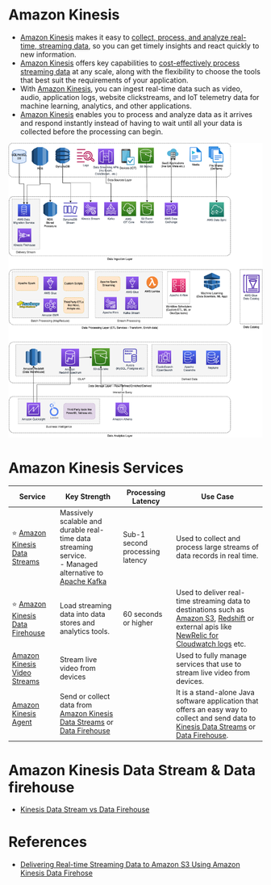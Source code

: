 # Amazon Kinesis
- [Amazon Kinesis](https://aws.amazon.com/kinesis/) makes it easy to [collect, process, and analyze real-time, streaming data](../../../6_BigDataServices/ETLServices/StreamProcessing/Readme.md), so you can get timely insights and react quickly to new information.
- [Amazon Kinesis]() offers key capabilities to [cost-effectively process streaming data](../../../6_BigDataServices/ETLServices/StreamProcessing/Readme.md) at any scale, along with the flexibility to choose the tools that best suit the requirements of your application. 
- With [Amazon Kinesis](), you can ingest real-time data such as video, audio, application logs, website clickstreams, and IoT telemetry data for machine learning, analytics, and other applications. 
- [Amazon Kinesis]() enables you to process and analyze data as it arrives and respond instantly instead of having to wait until all your data is collected before the processing can begin.

![](../../../6_BigDataServices/Data-Architecture-ETL-Ingestion-Processing-Analytics.png)

# Amazon Kinesis Services

| Service                                                                                                                              | Key Strength                                                                                                                                                                                           | Processing Latency              | Use Case                                                                                                                                                                                                                                                                                                                                                          |
|--------------------------------------------------------------------------------------------------------------------------------------|--------------------------------------------------------------------------------------------------------------------------------------------------------------------------------------------------------|---------------------------------|-------------------------------------------------------------------------------------------------------------------------------------------------------------------------------------------------------------------------------------------------------------------------------------------------------------------------------------------------------------------|
| :star: [Amazon Kinesis Data Streams](AmazonKinesisDataStreams.md)                                                                    | Massively scalable and durable real-time data streaming service.<br/>- Managed alternative to [Apache Kafka](../../../4_MessageBrokersEDA/Kafka/Readme.md)                          | Sub-1 second processing latency | Used to collect and process large streams of data records in real time.                                                                                                                                                                                                                                                                                           |
| :star: [Amazon Kinesis Data Firehouse](../../10_BigDataServices/DataConnectors/AmazonKinesisDataFirehouse/Readme.md) | Load streaming data into data stores and analytics tools.                                                                                                                                              | 60 seconds or higher            | Used to deliver real-time streaming data to destinations such as [Amazon S3](../../7_StorageServices/3_ObjectStorageS3/Readme.md), [Redshift](../../10_BigDataServices/StorageDBs/DataWarehouse/AmazonRedshift.md) or external apis like [NewRelic for Cloudwatch logs](https://docs.aws.amazon.com/AmazonCloudWatch/latest/logs/SubscriptionFilters.html) etc. |
| [Amazon Kinesis Video Streams](https://aws.amazon.com/kinesis/video-streams)                                                         | Stream live video from devices                                                                                                                                                                         |                                 | Used to fully manage services that use to stream live video from devices.                                                                                                                                                                                                                                                                                         |
| [Amazon Kinesis Agent](https://docs.aws.amazon.com/streams/latest/dev/writing-with-agents.html)                                      | Send or collect data from [Amazon Kinesis Data Streams](AmazonKinesisDataStreams.md) or [Data Firehouse](../../10_BigDataServices/DataConnectors/AmazonKinesisDataFirehouse/Readme.md) |                                 | It is a stand-alone Java software application that offers an easy way to collect and send data to [Kinesis Data Streams](AmazonKinesisDataStreams.md) or [Data Firehouse](../../10_BigDataServices/DataConnectors/AmazonKinesisDataFirehouse/Readme.md).                                                                                          |

# Amazon Kinesis Data Stream & Data firehouse
- [Kinesis Data Stream vs Data Firehouse](KinesisDataStreamingVsFirehouse.md)

# References
- [Delivering Real-time Streaming Data to Amazon S3 Using Amazon Kinesis Data Firehose](https://towardsdatascience.com/delivering-real-time-streaming-data-to-amazon-s3-using-amazon-kinesis-data-firehose-2cda5c4d1efe)